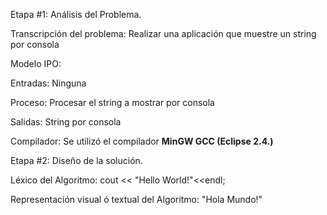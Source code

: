 Etapa #1: Análisis del Problema.

Transcripción del problema: Realizar una aplicación que muestre un string por consola

Modelo IPO:

Entradas: Ninguna

Proceso: Procesar el string a mostrar por consola

Salidas: String por consola

Compilador: Se utilizó el compilador __MinGW GCC (Eclipse 2.4.)__

Etapa #2: Diseño de la solución.

Léxico del Algoritmo: cout << "Hello World!"<<endl;

Representación visual ó textual del Algoritmo: "Hola Mundo!"
